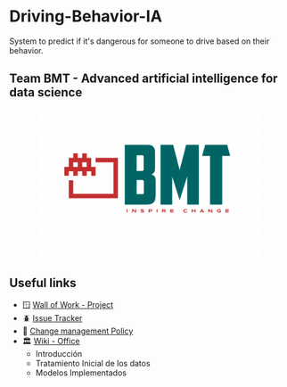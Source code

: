 
# Driving-Behavior-IA
System to predict if it's dangerous for someone to drive based on their behavior.

## Team BMT - Advanced artificial intelligence for data science
<p align="center">
    <img src="https://github.com/NoMolestar/Driving-Behavior-IA/blob/main/.github/images/LogoBMT.PNG" alt="logo-bmt" width="400"/>
</p>

## Useful links
- 🪟 [Wall of Work - Project](https://github.com/users/NoMolestar/projects/1)
- 🪲 [Issue Tracker](https://github.com/NoMolestar/Driving-Behavior-IA/issues)
- 📑 [Change management Policy](.github/CONTRIBUTING.md)
- 🏛️ [Wiki - Office](https://github.com/NoMolestar/Driving-Behavior-IA/wiki)
    - Introducción
    - Tratamiento Inicial de los datos
    - Modelos Implementados
